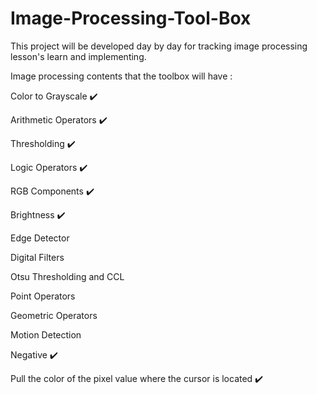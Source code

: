 # Image-Processing-Tool-Box

This project will be developed day by day for tracking image processing lesson's learn and implementing.

Image processing contents that the toolbox will have :

Color to Grayscale ✔️

Arithmetic Operators ✔️

Thresholding ✔️

Logic Operators ✔️

RGB Components ✔️

Brightness ✔️

Edge Detector

Digital Filters

Otsu Thresholding and CCL

Point Operators

Geometric Operators

Motion Detection

Negative ✔️

Pull the color of the pixel value where the cursor is located ✔️
